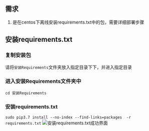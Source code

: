 ﻿## 需求
1. 是在centos下离线安装requirements.txt中的包，需要详细部署步骤

## 安装requirements.txt
### 复制安装包

请将`安装Requirements`文件夹放入指定目录下下，并进入指定目录

### 进入安装Requirements文件夹中

`cd 安装Requirements`

### 安装requirements.txt

`sudo pip3.7 install --no-index --find-links=packages  -r requirements.txt`
![安装requirements.txt成功界面](https://img-blog.csdnimg.cn/2019080922543820.png?x-oss-process=image/watermark,type_ZmFuZ3poZW5naGVpdGk,shadow_10,text_aHR0cHM6Ly9ibG9nLmNzZG4ubmV0L3dlaXhpbl80MjY1NzE1OA==,size_16,color_FFFFFF,t_70)
